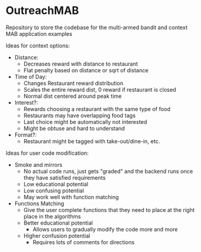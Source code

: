 # OutreachMAB
Repository to store the codebase for the multi-armed bandit and context MAB application examples 

Ideas for context options:
 - Distance:
   - Decreases reward with distance to restaurant
   - Flat penalty based on distance or sqrt of distance
 - Time of Day:
   - Changes Restaurant reward distribution
   - Scales the entire reward dist, 0 reward if restaurant is closed
   - Normal dist centered around peak time
 - Interest?:
   - Rewards choosing a restaurant with the same type of food
   - Restaurants may have overlapping food tags
   - Last choice might be automatically not interested
   - Might be obtuse and hard to understand
 - Format?: 
   - Restaurant might be tagged with take-out/dine-in, etc.

Ideas for user code modification:
 - Smoke and mirrors
   - No actual code runs, just gets "graded" and the backend runs once they have satisfied requirements
   - Low educational potential
   - Low confusing potential
   - May work well with function matching
 - Functions Matching
   - Give the user complete functions that they need to place at the right place in the algorithms
   - Better educational potential
     - Allows users to gradually modify the code more and more
   - Higher confusion potential
     - Requires lots of comments for directions
